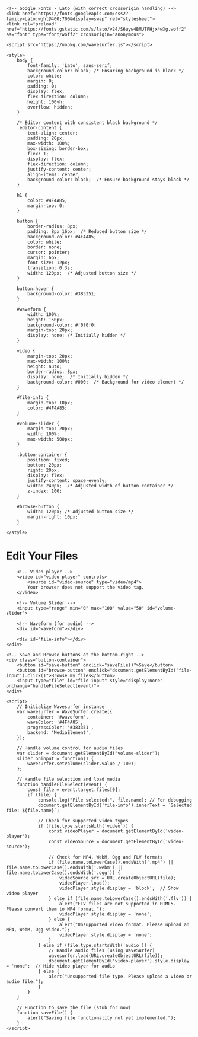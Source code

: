 <!DOCTYPE html>
<html lang="en">
<head>
    <meta charset="UTF-8">
    <meta name="viewport" content="width=device-width, initial-scale=1.0">
    <title>File Editor</title>

    <!-- Google Fonts - Lato (with correct crossorigin handling) -->
    <link href="https://fonts.googleapis.com/css2?family=Lato:wght@400;700&display=swap" rel="stylesheet">
    <link rel="preload" href="https://fonts.gstatic.com/s/lato/v24/S6uyw4BMUTPHjx4wXg.woff2" as="font" type="font/woff2" crossorigin="anonymous">

    <script src="https://unpkg.com/wavesurfer.js"></script>

    <style>
        body {
            font-family: 'Lato', sans-serif;
            background-color: black; /* Ensuring background is black */
            color: white;
            margin: 0;
            padding: 0;
            display: flex;
            flex-direction: column;
            height: 100vh;
            overflow: hidden;
        }

        /* Editor content with consistent black background */
        .editor-content {
            text-align: center;
            padding: 20px;
            max-width: 100%;
            box-sizing: border-box;
            flex: 1;
            display: flex;
            flex-direction: column;
            justify-content: center;
            align-items: center;
            background-color: black;  /* Ensure background stays black */
        }

        h1 {
            color: #4F4A85;
            margin-top: 0;
        }

        button {
            border-radius: 8px;
            padding: 8px 16px;  /* Reduced button size */
            background-color: #4F4A85;
            color: white;
            border: none;
            cursor: pointer;
            margin: 6px;
            font-size: 12px;
            transition: 0.3s;
            width: 120px;  /* Adjusted button size */
        }

        button:hover {
            background-color: #383351;
        }

        #waveform {
            width: 100%;
            height: 150px;
            background-color: #f0f0f0;
            margin-top: 20px;
            display: none; /* Initially hidden */
        }

        video {
            margin-top: 20px;
            max-width: 100%;
            height: auto;
            border-radius: 8px;
            display: none;  /* Initially hidden */
            background-color: #000;  /* Background for video element */
        }

        #file-info {
            margin-top: 10px;
            color: #4F4A85;
        }

        #volume-slider {
            margin-top: 20px;
            width: 100%;
            max-width: 500px;
        }

        .button-container {
            position: fixed;
            bottom: 20px;
            right: 20px;
            display: flex;
            justify-content: space-evenly;
            width: 240px;  /* Adjusted width of button container */
            z-index: 100;
        }

        #browse-button {
            width: 120px; /* Adjusted button size */
            margin-right: 10px;
        }

    </style>
</head>
<body>
    <div class="editor-content">
        <h1>Edit Your Files</h1>

        <!-- Video player -->
        <video id="video-player" controls>
            <source id="video-source" type="video/mp4">
            Your browser does not support the video tag.
        </video>

        <!-- Volume Slider -->
        <input type="range" min="0" max="100" value="50" id="volume-slider">

        <!-- Waveform (for audio) -->
        <div id="waveform"></div>

        <div id="file-info"></div>
    </div>

    <!-- Save and Browse buttons at the bottom-right -->
    <div class="button-container">
        <button id="save-button" onclick="saveFile()">Save</button>
        <button id="browse-button" onclick="document.getElementById('file-input').click()">Browse my files</button>
        <input type="file" id="file-input" style="display:none" onchange="handleFileSelect(event)">
    </div>

    <script>
        // Initialize Wavesurfer instance
        var wavesurfer = WaveSurfer.create({
            container: '#waveform',
            waveColor: '#4F4A85',
            progressColor: '#383351',
            backend: 'MediaElement',
        });

        // Handle volume control for audio files
        var slider = document.getElementById("volume-slider");
        slider.oninput = function() {
            wavesurfer.setVolume(slider.value / 100);
        };

        // Handle file selection and load media
        function handleFileSelect(event) {
            const file = event.target.files[0];
            if (file) {
                console.log("File selected:", file.name); // For debugging
                document.getElementById('file-info').innerText = `Selected file: ${file.name}`;

                // Check for supported video types
                if (file.type.startsWith('video')) {
                    const videoPlayer = document.getElementById('video-player');
                    const videoSource = document.getElementById('video-source');

                    // Check for MP4, WebM, Ogg and FLV formats
                    if (file.name.toLowerCase().endsWith('.mp4') || file.name.toLowerCase().endsWith('.webm') || file.name.toLowerCase().endsWith('.ogg')) {
                        videoSource.src = URL.createObjectURL(file);
                        videoPlayer.load();
                        videoPlayer.style.display = 'block';  // Show video player
                    } else if (file.name.toLowerCase().endsWith('.flv')) {
                        alert("FLV files are not supported in HTML5. Please convert them to MP4 format.");
                        videoPlayer.style.display = 'none';
                    } else {
                        alert("Unsupported video format. Please upload an MP4, WebM, Ogg video.");
                        videoPlayer.style.display = 'none';
                    }
                } else if (file.type.startsWith('audio')) {
                    // Handle audio files (using WaveSurfer)
                    wavesurfer.load(URL.createObjectURL(file));
                    document.getElementById('video-player').style.display = 'none';  // Hide video player for audio
                } else {
                    alert("Unsupported file type. Please upload a video or audio file.");
                }
            }
        }

        // Function to save the file (stub for now)
        function saveFile() {
            alert("Saving file functionality not yet implemented.");
        }
    </script>
</body>
</html>
